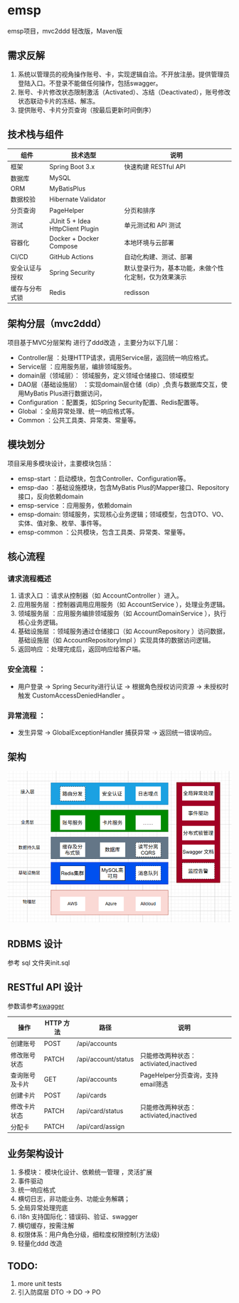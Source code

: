 emsp
=============================

emsp项目，mvc2ddd 轻改版，Maven版
## 需求反解
1. 系统以管理员的视角操作账号、卡，实现逻辑自洽。不开放注册。提供管理员登陆入口。不登录不能做任何操作，包括swagger。
2. 账号、卡片修改状态限制激活（Activated）、冻结（Deactivated），账号修改状态联动卡片的冻结、解冻。
3. 提供账号、卡片分页查询（按最后更新时间倒序）
## 技术栈与组件
| 组件      | 技术选型                             | 说明                         |
|---------|----------------------------------|----------------------------|
| 框架      | Spring Boot 3.x                  | 快速构建 RESTful API           |
| 数据库     | MySQL                            |                            |
| ORM     | MyBatisPlus                      |                            |
| 数据校验    | Hibernate Validator              |                            |
| 分页查询    | PageHelper                       | 分页和排序                      |
| 测试      | JUnit 5 + Idea HttpClient Plugin | 单元测试和 API 测试               |
| 容器化     | Docker + Docker Compose          | 本地环境与云部署                   |
| CI/CD   | GitHub Actions                   | 自动化构建、测试、部署                |
| 安全认证与授权 | Spring Security                  | 默认登录行为，基本功能，未做个性化定制，仅为效果演示 |
 | 缓存与分布式锁 | Redis                            | redisson                   |
## 架构分层（mvc2ddd）
项目基于MVC分层架构 进行了ddd改造 ，主要分为以下几层：

- Controller层 ：处理HTTP请求，调用Service层，返回统一响应格式。
- Service层 ：应用服务层，编排领域服务。
- domain层（领域层）： 领域服务，定义领域仓储接口、领域模型
- DAO层（基础设施层） ：实现domain层仓储（dip）,负责与数据库交互，使用MyBatis Plus进行数据访问，
- Configuration ：配置类，如Spring Security配置、Redis配置等。
- Global ：全局异常处理、统一响应格式等。
- Common ：公共工具类、异常类、常量等。
## 模块划分
项目采用多模块设计，主要模块包括：

- emsp-start ：启动模块，包含Controller、Configuration等。
- emsp-dao ：基础设施模块，包含MyBatis Plus的Mapper接口、Repository接口，反向依赖domain
- emsp-service ：应用服务，依赖domain
- emsp-domain:  领域服务，实现核心业务逻辑；领域模型，包含DTO、VO、实体、值对象、枚举、事件等。
- emsp-common ：公共模块，包含工具类、异常类、常量等。
## 核心流程
### 请求流程概述
   1. 请求入口 ：请求从控制器（如 AccountController ）进入。
   2. 应用服务层 ：控制器调用应用服务（如 AccountService ），处理业务逻辑。
   3. 领域服务层 ：应用服务编排领域服务（如 AccountDomainService ），执行核心业务逻辑。
   4. 基础设施层 ：领域服务通过仓储接口（如 AccountRepository ）访问数据，基础设施层（如 AccountRepositoryImpl ）实现具体的数据访问逻辑。
   5. 返回响应 ：处理完成后，返回响应给客户端。
### 安全流程 ：

   - 用户登录 → Spring Security进行认证 → 根据角色授权访问资源 → 未授权时触发 CustomAccessDeniedHandler 。
###  异常流程 ：
   - 发生异常 → GlobalExceptionHandler 捕获异常 → 返回统一错误响应。
## 架构
![架构](docs/images/Architecture.png)
## RDBMS 设计
参考 sql 文件夹init.sql

## RESTful API 设计
参数请参考[swagger](http://101.201.46.166:8080/swagger-ui/index.html#/)

| 操作      | HTTP 方法 | 路径                  | 说明                            |
|---------|---------|---------------------|-------------------------------|
| 创建账号    | POST    | /api/accounts       |                               |
| 修改账号状态  | PATCH   | /api/account/status | 只能修改两种状态：activiated,inactived |
| 查询账号及卡片 | GET     | /api/accounts       | PageHelper分页查询，支持email筛选      |
| 创建卡片    | POST    | /api/cards          |                               |
| 修改卡片状态  | PATCH    | /api/card/status    | 只能修改两种状态：activiated,inactived |
| 分配卡     | PATCH    | /api/card/assign    |                               |
## 业务架构设计
1. 多模块： 模块化设计、依赖统一管理 ，灵活扩展
2. 事件驱动
3. 统一响应格式
4. 横切日志，非功能业务、功能业务解耦；
5. 全局异常处理兜底
6. i18n 支持国际化：错误码、验证、swagger
7. 横切缓存，按需注解
8. 权限体系：用户角色分级，细粒度权限控制(方法级)
9. 轻量化ddd 改造
## TODO:
1. more unit tests 
2. 引入防腐层 DTO -> DO ->  PO
